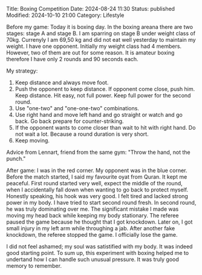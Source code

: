 Title: Boxing Competition
Date: 2024-08-24 11:30
Status: published
Modified: 2024-10-10 21:00
Category: Lifestyle

Before my game:
Today it is boxing day. In the boxing areana there are two stages: stage A and stage B.
I am sparring on stage B under weight class of 70kg. Currenyly I am 69,50 kg and did not eat well yesterday to maintain my weight. I have one opponent. Initially my weight class had 4 members. However, two of them are out for some reason. It is amateur boxing therefore I have only 2 rounds and 90 seconds each.

My strategy:
1) Keep distance and always move foot.
2) Push the opponent to keep distance. If opponent come close, push him. Keep distance. Hit easy, not full power. Keep full power for the second round.
3) Use "one-two" and "one-one-two" combinations.
4) Use right hand and move left hand and go straight or watch and go back. Go back prepare for counter-striking.
5) If the opponent wants to come closer than wait to hit with right hand. Do not wait a lot. Because a round duration is very short.
6) Keep moving.

Advice from Lennart, friend from the same gym: "Throw the hand, not the punch."

After game:
I was in the red corner. My opponent was in the blue corner. Before the match started, I said my favourite oyat from Quran. It kept me peaceful.
First round started very well, expect the middle of the round, when I accidentally fall down when wanting to go back to protect myself. Honestly speaking, his hook was very good. I felt tired and lacked strong power in my body. I have tried to start second round fresh. In second round, he was truly dominating over me. The significant mistake I made was moving my head back while keeping my body stationary. The referee paused the game because he thought that I got knockdown. Later on, I got small injury in my left arm while throughing a jab. After another fake knockdown, the referee stopped the game. I officially lose the game.


I did not feel ashamed; my soul was satistified with my body. It was indeed good starting point. To sum up, this experiment with boxing helped me to undertand how I can handle such unusual pressure. It was truly good memory to remember.